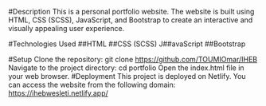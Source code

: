#Description
This is a personal portfolio website. The website is built using HTML, CSS (SCSS), JavaScript, and Bootstrap to create an interactive and visually appealing user experience.

#Technologies Used
##HTML
##CSS (SCSS)
J##avaScript
##Bootstrap

#Setup
Clone the repository: git clone https://github.com/TOUMIOmar/IHEB
Navigate to the project directory: cd portfolio
Open the index.html file in your web browser.
#Deployment
This project is deployed on Netlify. You can access the website from the following domain: https://ihebwesleti.netlify.app/
